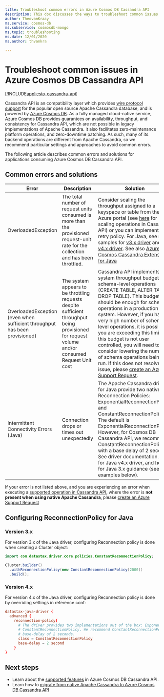 ```yaml
---
title: Troubleshoot common errors in Azure Cosmos DB Cassandra API
description: This doc discusses the ways to troubleshoot common issues encountered in Azure Cosmos DB Cassandra API
author: TheovanKraay
ms.service: cosmos-db
ms.subservice: cosmosdb-mongo
ms.topic: troubleshooting
ms.date: 12/01/2020
ms.author: thvankra

---
```


# Troubleshoot common issues in Azure Cosmos DB Cassandra API
[!INCLUDE[appliesto-cassandra-api](includes/appliesto-cassandra-api.md)]

Cassandra API is an compatibility layer which provides [wire protocol support](cassandra-support.md) for the popular open source Apache Cassandra database, and is powered by [Azure Cosmos DB](https://docs.microsoft.com/azure/cosmos-db/introduction). As a fully managed cloud-native service, Azure Cosmos DB provides guarantees on availability, throughput, and consistency for Cassandra API, which are not possible in legacy implementations of Apache Cassandra. It also facilitates zero-maintenance platform operations, and zero-downtime patching. As such, many of its backend operations are different from Apache Cassandra, so we recommend particular settings and approaches to avoid common errors. 

The following article describes common errors and solutions for applications consuming Azure Cosmos DB Cassandra API.

## Common errors and solutions

| Error               |  Description  | Solution  |
|---------------------|---------------|-----------|
| OverloadedException     | The total number of request units consumed is more than the provisioned request-unit rate for the collection and has been throttled. | Consider scaling the throughput assigned to a keyspace or table from the Azure portal (see [here](manage-scale-cassandra.md) for scaling operations in Cassandra API) or you can implement a retry policy. For Java, see retry samples for [v3.x driver](https://github.com/Azure-Samples/azure-cosmos-cassandra-java-retry-sample) and [v4.x driver](https://github.com/Azure-Samples/azure-cosmos-cassandra-java-retry-sample-v4). See also [Azure Cosmos Cassandra Extensions for Java](https://github.com/Azure/azure-cosmos-cassandra-extensions) |
| OverloadedException (even when sufficient throughput has been provisioned) | The system appears to be throttling requests despite sufficient throughput being provisioned for request volume and/or consumed Request Unit cost  | Cassandra API implements a system throughput budget for schema-level operations (CREATE TABLE, ALTER TABLE, DROP TABLE). This budget should be enough for schema operations in a production system. However, if you have a very high number of schema-level operations, it is possible you are exceeding this limit. As this budget is not user controlled, you will need to consider lowering the number of schema operations being run. If this does not resolve the issue, please [create an Azure Support Request](https://docs.microsoft.com/azure/azure-portal/supportability/how-to-create-azure-support-request).|
| Intermittent Connectivity Errors (Java) | Connection drops or times out unexpectedly | The Apache Cassandra drivers for Java provide two native Reconnection Policies: ExponentialReconnectionPolicy and ConstantReconnectionPolicy. The default is ExponentialReconnectionPolicy. However, for Cosmos DB Cassandra API, we recommend ConstantReconnectionPolicy with a base delay of 2 seconds. See driver documentation [here](https://docs.datastax.com/en/developer/java-driver/4.9/manual/core/reconnection/)  for Java v4.x driver, and [here](https://docs.datastax.com/en/developer/java-driver/3.7/manual/reconnection/) for Java 3.x guidance (see also examples below).|

If your error is not listed above, and you are experiencing an error when executing a [supported operation in Cassandra API](cassandra-support.md), where the error is **not present when using native Apache Cassandra**, please [create an Azure Support Request](https://docs.microsoft.com/azure/azure-portal/supportability/how-to-create-azure-support-request)

## Configuring ReconnectionPolicy for Java

### Version 3.x

For version 3.x of the Java driver, configuring Reconnection policy is done when creating a Cluster object:

```java
import com.datastax.driver.core.policies.ConstantReconnectionPolicy;

Cluster.builder()
  .withReconnectionPolicy(new ConstantReconnectionPolicy(2000))
  .build();
```

### Version 4.x

For version 4.x of the Java driver, configuring Reconnection policy is done by overriding settings in reference.conf:

```conf
datastax-java-driver {
  advanced {
    reconnection-policy{
      # The driver provides two implementations out of the box: ExponentialReconnectionPolicy and
      # ConstantReconnectionPolicy. We recommend ConstantReconnectionPolicy for Cassandra API, with 
      # base-delay of 2 seconds.
      class = ConstantReconnectionPolicy
      base-delay = 2 second
    }
}
```

## Next steps

- Learn about the [supported features](cassandra-support.md) in Azure Cosmos DB Cassandra API.
- Learn how to [migrate from native Apache Cassandra to Azure Cosmos DB Cassandra API](cassandra-migrate-cosmos-db-databricks.md)


